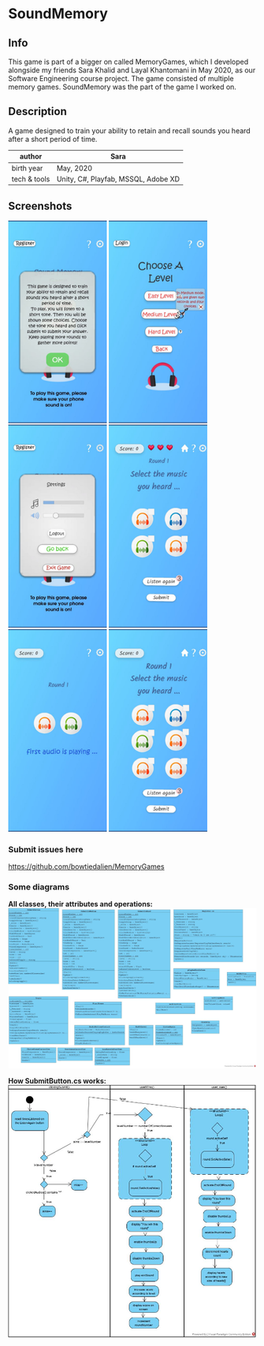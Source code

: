 # SoundMemory

## Info
This game is part of a bigger on called MemoryGames, which I developed alongside my friends Sara Khalid and Layal Khantomani in May 2020, as our Software Engineering course project. The game consisted of multiple memory games. SoundMemory was the part of the game I worked on.

## Description
A game designed to train your ability to retain and recall sounds you heard after a short period of time.

| author | Sara |
|---|---|
| birth year | May, 2020 |
| tech & tools | Unity, C#, Playfab, MSSQL, Adobe XD |

## Screenshots
<p float="left">
  <img src="ss\gameDescription.jpg" width="200" />
  <img src="ss\chooseALevel_andTooltip.jpg" width="200" /> 
  <img src="ss\settings.jpg" width="200" /> 
  <img src="ss\Level1.jpg" width="200" /> 
  <img src="ss\Level2_1.jpg" width="200" /> 
  <img src="ss\Level2_2.jpg" width="200" /> 
</p>

### Submit issues here
https://github.com/bowtiedalien/MemoryGames


### Some diagrams
**All classes, their attributes and operations:**
<img src="ClassDiagram1.jpg">

**How SubmitButton.cs works:**
<img src="Activity Diagram1.jpg">